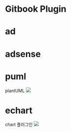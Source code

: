 # Gitbook Plugin

# ad

# adsense


# puml
plantUML
![](https://goo.gl/YDVmw9)


# echart

chart 플러그인
![](https://goo.gl/F0kZzX)

